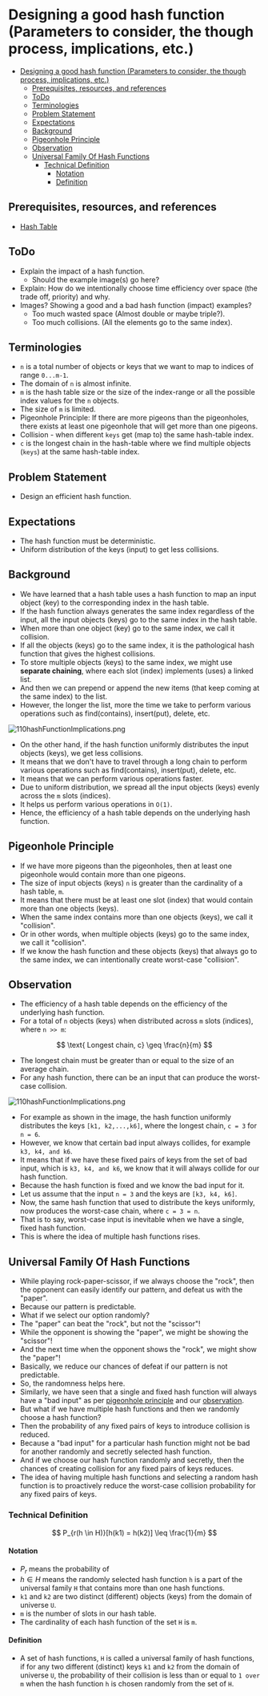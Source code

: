 # Designing a good hash function (Parameters to consider, the though process, implications, etc.)

<!-- TOC -->
* [Designing a good hash function (Parameters to consider, the though process, implications, etc.)](#designing-a-good-hash-function-parameters-to-consider-the-though-process-implications-etc)
  * [Prerequisites, resources, and references](#prerequisites-resources-and-references)
  * [ToDo](#todo)
  * [Terminologies](#terminologies)
  * [Problem Statement](#problem-statement)
  * [Expectations](#expectations)
  * [Background](#background)
  * [Pigeonhole Principle](#pigeonhole-principle)
  * [Observation](#observation)
  * [Universal Family Of Hash Functions](#universal-family-of-hash-functions)
    * [Technical Definition](#technical-definition)
      * [Notation](#notation)
      * [Definition](#definition)
<!-- TOC -->

## Prerequisites, resources, and references

* [Hash Table](05hashTables.md)

## ToDo

* Explain the impact of a hash function.
  * Should the example image(s) go here?
* Explain: How do we intentionally choose time efficiency over space (the trade off, priority) and why.
* Images? Showing a good and a bad hash function (impact) examples?
  * Too much wasted space (Almost double or maybe triple?).
  * Too much collisions. (All the elements go to the same index).

## Terminologies

* `n` is a total number of objects or keys that we want to map to indices of range `0...m-1`.
* The domain of `n` is almost infinite.
* `m` is the hash table size or the size of the index-range or all the possible index values for the `n` objects.
* The size of `m` is limited.
* Pigeonhole Principle: If there are more pigeons than the pigeonholes, there exists at least one pigeonhole that will get more than one pigeons. 
* Collision - when different `keys` get (map to) the same hash-table index.
* `c` is the longest chain in the hash-table where we find multiple objects (`keys`) at the same hash-table index.

## Problem Statement

* Design an efficient hash function.

## Expectations

* The hash function must be deterministic.
* Uniform distribution of the keys (input) to get less collisions.

## Background

* We have learned that a hash table uses a hash function to map an input object (key) to the corresponding index in the hash table.
* If the hash function always generates the same index regardless of the input, all the input objects (keys) go to the same index in the hash table.
* When more than one object (key) go to the same index, we call it collision.
* If all the objects (keys) go to the same index, it is the pathological hash function that gives the highest collisions.
* To store multiple objects (keys) to the same index, we might use **separate chaining**, where each slot (index) implements (uses) a linked list.
* And then we can prepend or append the new items (that keep coming at the same index) to the list.
* However, the longer the list, more the time we take to perform various operations such as find(contains), insert(put), delete, etc.

![110hashFunctionImplications.png](../../../../../assets/images/dataStructures/uc/module04HashTables/110hashFunctionImplications.png)

* On the other hand, if the hash function uniformly distributes the input objects (keys), we get less collisions.
* It means that we don't have to travel through a long chain to perform various operations such as find(contains), insert(put), delete, etc.
* It means that we can perform various operations faster.
* Due to uniform distribution, we spread all the input objects (keys) evenly across the `m` slots (indices).
* It helps us perform various operations in `O(1)`.
* Hence, the efficiency of a hash table depends on the underlying hash function.

## Pigeonhole Principle

* If we have more pigeons than the pigeonholes, then at least one pigeonhole would contain more than one pigeons.
* The size of input objects (keys) `n` is greater than the cardinality of a hash table, `m`.
* It means that there must be at least one slot (index) that would contain more than one objects (keys).
* When the same index contains more than one objects (keys), we call it "collision".
* Or in other words, when multiple objects (keys) go to the same index, we call it "collision".
* If we know the hash function and these objects (keys) that always go to the same index, we can intentionally create worst-case "collision". 

## Observation

* The efficiency of a hash table depends on the efficiency of the underlying hash function.
* For a total of `n` objects (keys) when distributed across `m` slots (indices), where `n >> m`:

$$
\text{ Longest chain, c} \geq \frac{n}{m}
$$

* The longest chain must be greater than or equal to the size of an average chain.
* For any hash function, there can be an input that can produce the worst-case collision. 

![110hashFunctionImplications.png](../../../../../assets/images/dataStructures/uc/module04HashTables/110hashFunctionImplications.png)

* For example as shown in the image, the hash function uniformly distributes the keys `[k1, k2,...,k6]`, where the longest chain, `c = 3` for `n = 6`.
* However, we know that certain bad input always collides, for example `k3, k4, and k6`.
* It means that if we have these fixed pairs of keys from the set of bad input, which is `k3, k4, and k6`, we know that it will always collide for our hash function.
* Because the hash function is fixed and we know the bad input for it.
* Let us assume that the input `n = 3` and the keys are `[k3, k4, k6]`. 
* Now, the same hash function that used to distribute the keys uniformly, now produces the worst-case chain, where `c = 3 = n`.
* That is to say, worst-case input is inevitable when we have a single, fixed hash function.
* This is where the idea of multiple hash functions rises.

## Universal Family Of Hash Functions

* While playing rock-paper-scissor, if we always choose the "rock", then the opponent can easily identify our pattern, and defeat us with the "paper".
* Because our pattern is predictable.
* What if we select our option randomly?
* The "paper" can beat the "rock", but not the "scissor"!
* While the opponent is showing the "paper", we might be showing the "scissor"!
* And the next time when the opponent shows the "rock", we might show the "paper"!
* Basically, we reduce our chances of defeat if our pattern is not predictable.
* So, the randomness helps here.
* Similarly, we have seen that a single and fixed hash function will always have a "bad input" as per [pigeonhole principle](#pigeonhole-principle) and our [observation](#observation).
* But what if we have multiple hash functions and then we randomly choose a hash function?
* Then the probability of any fixed pairs of keys to introduce collision is reduced.
* Because a "bad input" for a particular hash function might not be bad for another randomly and secretly selected hash function.
* And if we choose our hash function randomly and secretly, then the chances of creating collision for any fixed pairs of keys reduces. 
* The idea of having multiple hash functions and selecting a random hash function is to proactively reduce the worst-case collision probability for any fixed pairs of keys.

### Technical Definition

$$
P_{r(h \in H)}[h(k1) = h(k2)] \leq \frac{1}{m}
$$

#### Notation

* $P_r$ means the probability of
* $h \in H$ means the randomly selected hash function `h` is a part of the universal family `H` that contains more than one hash functions.
* `k1` and `k2` are two distinct (different) objects (keys) from the domain of universe `U`.
* `m` is the number of slots in our hash table.
* The cardinality of each hash function of the set `H` is `m`. 

#### Definition

* A set of hash functions, `H` is called a universal family of hash functions, if for any two different (distinct) keys `k1` and `k2` from the domain of universe `U`, the probability of their collision is less than or equal to `1 over m` when the hash function `h` is chosen randomly from the set of `H`.